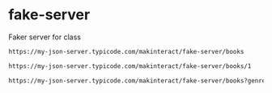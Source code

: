 # fake-server

Faker server for class

```bash
https://my-json-server.typicode.com/makinteract/fake-server/books
```

```bash
https://my-json-server.typicode.com/makinteract/fake-server/books/1
```

```bash
https://my-json-server.typicode.com/makinteract/fake-server/books?genre=Computing
```
